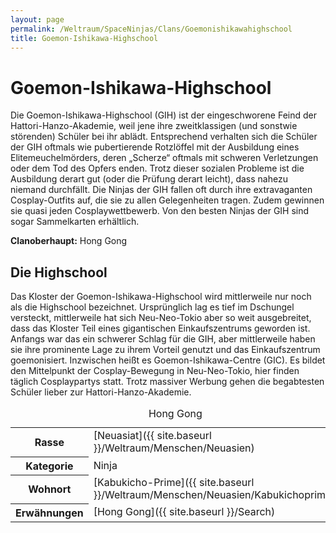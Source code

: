 ```yaml
---
layout: page
permalink: /Weltraum/SpaceNinjas/Clans/Goemonishikawahighschool
title: Goemon-Ishikawa-Highschool
---
```



# Goemon-Ishikawa-Highschool


Die Goemon-Ishikawa-Highschool (GIH) ist der eingeschworene Feind der Hattori-Hanzo-Akademie, weil jene ihre zweitklassigen (und sonstwie störenden) Schüler bei ihr ablädt. Entsprechend verhalten sich die Schüler der GIH oftmals wie pubertierende Rotzlöffel mit der Ausbildung eines Elitemeuchelmörders, deren &bdquo;Scherze&ldquo; oftmals mit schweren Verletzungen oder dem Tod des Opfers enden. Trotz dieser sozialen Probleme ist die Ausbildung derart gut (oder die Prüfung derart leicht), dass nahezu niemand durchfällt. Die Ninjas der GIH fallen oft durch ihre extravaganten Cosplay-Outfits auf, die sie zu allen Gelegenheiten tragen. Zudem gewinnen sie quasi jeden Cosplaywettbewerb. Von den besten Ninjas der GIH sind sogar Sammelkarten erhältlich.

**Clanoberhaupt:** Hong Gong

## Die Highschool

Das Kloster der Goemon-Ishikawa-Highschool wird mittlerweile nur noch als die Highschool bezeichnet. Ursprünglich lag es tief im Dschungel versteckt, mittlerweile hat sich Neu-Neo-Tokio aber so weit ausgebreitet, dass das Kloster Teil eines gigantischen Einkaufszentrums geworden ist. Anfangs war das ein schwerer Schlag für die GIH, aber mittlerweile haben sie ihre prominente Lage zu ihrem Vorteil genutzt und das Einkaufszentrum goemonisiert. Inzwischen heißt es Goemon-Ishikawa-Centre (GIC). Es bildet den Mittelpunkt der Cosplay-Bewegung in Neu-Neo-Tokio, hier finden täglich Cosplaypartys statt. Trotz massiver Werbung gehen die begabtesten Schüler lieber zur Hattori-Hanzo-Akademie.


<aside>
<table data-type="slc">
<caption>Hong Gong</caption>
<tbody>
<tr><th>Rasse</th><td>[Neuasiat]({{ site.baseurl }}/Weltraum/Menschen/Neuasien)</td></tr>
<tr><th>Kategorie</th><td>Ninja</td></tr>
<tr><th>Wohnort</th><td>[Kabukicho-Prime]({{ site.baseurl }}/Weltraum/Menschen/Neuasien/Kabukichoprime)</td></tr>
<tr><th>Erwähnungen</th><td>[Hong Gong]({{ site.baseurl }}/Search)</td></tr>
</tbody>
</table>
</aside>

